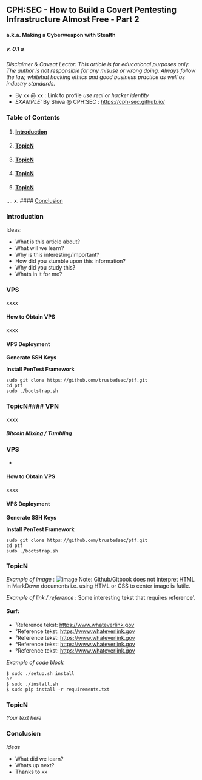 ## CPH:SEC - How to Build a Covert Pentesting Infrastructure Almost Free - Part 2
#### a.k.a. Making a Cyberweapon with Stealth
##### v. 0.1 a

_Disclaimer & Caveat Lector: This article is for educational purposes only. The author is not responsible for any misuse or wrong doing. Always follow the law, whitehat hacking ethics and good business practice as well as industry standards._

+ By xx @ xx : Link to profile _use real or hacker identity_
+ _EXAMPLE:_ By Shiva @ CPH:SEC : https://cph-sec.github.io/



### **Table of Contents**

1. #### [Introduction](#Introduction)
2. #### [TopicN](#TopicN)
3. #### [TopicN](#TopicN)
4. #### [TopicN](#TopicN)
5. #### [TopicN](#TopicN)
....
x. #### [Conclusion](#Conclusion)



### <a id="Introduction"></a>Introduction

 Ideas:
+ What is this article about?
+ What will we learn?
+ Why is this interesting/important?
+ How did you stumble upon this information?
+ Why did you study this?
+ Whats in it for me?


### <a id="vps"></a>VPS

xxxx

#### <a id="TopicN"></a>How to Obtain VPS

xxxx

#### <a id="TopicN"></a>VPS Deployment


**Generate SSH Keys**


**Install PenTest Framework**

```
sudo git clone https://github.com/trustedsec/ptf.git
cd ptf
sudo ./bootstrap.sh
```

### <a id="TopicN"></a>TopicN#### <a id="vpn"></a>VPN

xxxx

##### <a id="bitcoin"></a>Bitcoin Mixing / Tumbling



### <a id="vps"></a>VPS

+
#### <a id="TopicN"></a>How to Obtain VPS

xxxx

#### <a id="TopicN"></a>VPS Deployment


**Generate SSH Keys**


**Install PenTest Framework**

```
sudo git clone https://github.com/trustedsec/ptf.git
cd ptf
sudo ./bootstrap.sh
```

### <a id="TopicN"></a>TopicN


_Example of image_ : ![image](imagename.png)
Note: Github/Gitbook does not interpret HTML in MarkDown documents i.e. using HTML or CSS to center image is futile.

_Example of link / reference_ : Some interesting tekst that requires reference'.



#### Surf:
+ ¹Reference tekst: https://www.whateverlink.gov
+ ²Reference tekst: https://www.whateverlink.gov
+ ³Reference tekst: https://www.whateverlink.gov
+ ⁴Reference tekst: https://www.whateverlink.gov
+ ⁵Reference tekst: https://www.whateverlink.gov


_Example of code block_
```
$ sudo ./setup.sh install
or
$ sudo ./install.sh
$ sudo pip install -r requirements.txt
```

### <a id="TopicN"></a>TopicN

_Your text here_


### <a id="Conclusion"></a>Conclusion

_Ideas_
+ What did we learn?
+ Whats up next?
+ Thanks to xx
